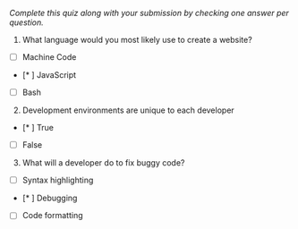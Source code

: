 *Complete this quiz along with your submission by checking one answer per question.*

1. What language would you most likely use to create a website?

- [ ] Machine Code
- [* ] JavaScript
- [ ] Bash

2. Development environments are unique to each developer

- [* ] True
- [ ] False

3. What will a developer do to fix buggy code?

- [ ] Syntax highlighting
- [* ] Debugging
- [ ] Code formatting
